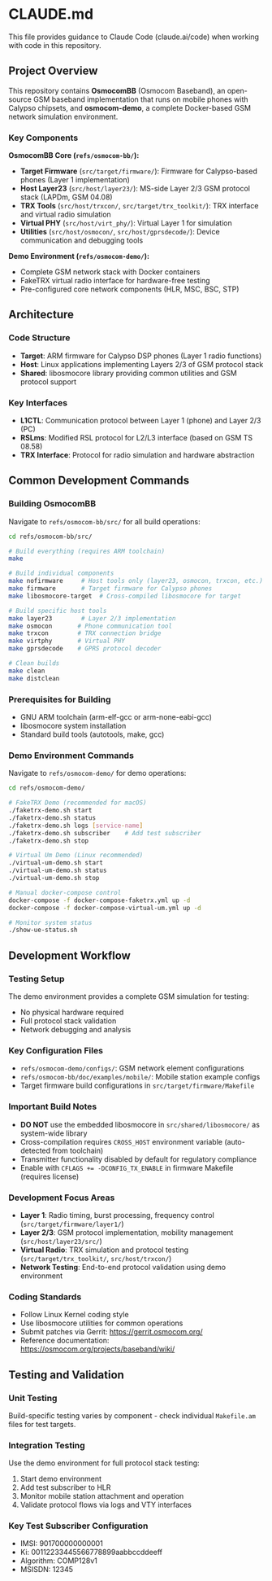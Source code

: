 # CLAUDE.md

This file provides guidance to Claude Code (claude.ai/code) when working with code in this repository.

## Project Overview

This repository contains **OsmocomBB** (Osmocom Baseband), an open-source GSM baseband implementation that runs on mobile phones with Calypso chipsets, and **osmocom-demo**, a complete Docker-based GSM network simulation environment.

### Key Components

**OsmocomBB Core (`refs/osmocom-bb/`):**
- **Target Firmware** (`src/target/firmware/`): Firmware for Calypso-based phones (Layer 1 implementation)
- **Host Layer23** (`src/host/layer23/`): MS-side Layer 2/3 GSM protocol stack (LAPDm, GSM 04.08)
- **TRX Tools** (`src/host/trxcon/`, `src/target/trx_toolkit/`): TRX interface and virtual radio simulation
- **Virtual PHY** (`src/host/virt_phy/`): Virtual Layer 1 for simulation
- **Utilities** (`src/host/osmocon/`, `src/host/gprsdecode/`): Device communication and debugging tools

**Demo Environment (`refs/osmocom-demo/`):**
- Complete GSM network stack with Docker containers
- FakeTRX virtual radio interface for hardware-free testing
- Pre-configured core network components (HLR, MSC, BSC, STP)

## Architecture

### Code Structure
- **Target**: ARM firmware for Calypso DSP phones (Layer 1 radio functions)
- **Host**: Linux applications implementing Layers 2/3 of GSM protocol stack
- **Shared**: libosmocore library providing common utilities and GSM protocol support

### Key Interfaces
- **L1CTL**: Communication protocol between Layer 1 (phone) and Layer 2/3 (PC)
- **RSLms**: Modified RSL protocol for L2/L3 interface (based on GSM TS 08.58)
- **TRX Interface**: Protocol for radio simulation and hardware abstraction

## Common Development Commands

### Building OsmocomBB

Navigate to `refs/osmocom-bb/src/` for all build operations:

```bash
cd refs/osmocom-bb/src/

# Build everything (requires ARM toolchain)
make

# Build individual components
make nofirmware     # Host tools only (layer23, osmocon, trxcon, etc.)
make firmware       # Target firmware for Calypso phones
make libosmocore-target  # Cross-compiled libosmocore for target

# Build specific host tools
make layer23        # Layer 2/3 implementation
make osmocon       # Phone communication tool  
make trxcon        # TRX connection bridge
make virtphy       # Virtual PHY
make gprsdecode    # GPRS protocol decoder

# Clean builds
make clean
make distclean
```

### Prerequisites for Building
- GNU ARM toolchain (arm-elf-gcc or arm-none-eabi-gcc)
- libosmocore system installation
- Standard build tools (autotools, make, gcc)

### Demo Environment Commands

Navigate to `refs/osmocom-demo/` for demo operations:

```bash
cd refs/osmocom-demo/

# FakeTRX Demo (recommended for macOS)
./faketrx-demo.sh start
./faketrx-demo.sh status
./faketrx-demo.sh logs [service-name]
./faketrx-demo.sh subscriber    # Add test subscriber
./faketrx-demo.sh stop

# Virtual Um Demo (Linux recommended)  
./virtual-um-demo.sh start
./virtual-um-demo.sh status
./virtual-um-demo.sh stop

# Manual docker-compose control
docker-compose -f docker-compose-faketrx.yml up -d
docker-compose -f docker-compose-virtual-um.yml up -d

# Monitor system status
./show-ue-status.sh
```

## Development Workflow

### Testing Setup
The demo environment provides a complete GSM simulation for testing:
- No physical hardware required
- Full protocol stack validation
- Network debugging and analysis

### Key Configuration Files
- `refs/osmocom-demo/configs/`: GSM network element configurations
- `refs/osmocom-bb/doc/examples/mobile/`: Mobile station example configs
- Target firmware build configurations in `src/target/firmware/Makefile`

### Important Build Notes
- **DO NOT** use the embedded libosmocore in `src/shared/libosmocore/` as system-wide library
- Cross-compilation requires `CROSS_HOST` environment variable (auto-detected from toolchain)
- Transmitter functionality disabled by default for regulatory compliance
- Enable with `CFLAGS += -DCONFIG_TX_ENABLE` in firmware Makefile (requires license)

### Development Focus Areas
- **Layer 1**: Radio timing, burst processing, frequency control (`src/target/firmware/layer1/`)
- **Layer 2/3**: GSM protocol implementation, mobility management (`src/host/layer23/src/`)
- **Virtual Radio**: TRX simulation and protocol testing (`src/target/trx_toolkit/`, `src/host/trxcon/`)
- **Network Testing**: End-to-end protocol validation using demo environment

### Coding Standards
- Follow Linux Kernel coding style
- Use libosmocore utilities for common operations
- Submit patches via Gerrit: https://gerrit.osmocom.org/
- Reference documentation: https://osmocom.org/projects/baseband/wiki/

## Testing and Validation

### Unit Testing
Build-specific testing varies by component - check individual `Makefile.am` files for test targets.

### Integration Testing
Use the demo environment for full protocol stack testing:
1. Start demo environment
2. Add test subscriber to HLR
3. Monitor mobile station attachment and operation
4. Validate protocol flows via logs and VTY interfaces

### Key Test Subscriber Configuration
- IMSI: 901700000000001
- Ki: 00112233445566778899aabbccddeeff  
- Algorithm: COMP128v1
- MSISDN: 12345